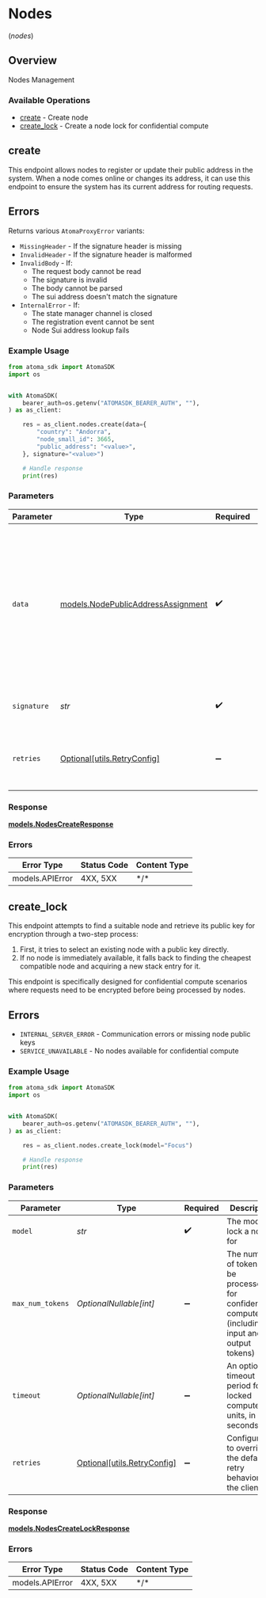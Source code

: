 # Nodes
(*nodes*)

## Overview

Nodes Management

### Available Operations

* [create](#create) - Create node
* [create_lock](#create_lock) - Create a node lock for confidential compute

## create

This endpoint allows nodes to register or update their public address in the system.
When a node comes online or changes its address, it can use this endpoint to ensure
the system has its current address for routing requests.

## Errors

Returns various `AtomaProxyError` variants:
* `MissingHeader` - If the signature header is missing
* `InvalidHeader` - If the signature header is malformed
* `InvalidBody` - If:
  - The request body cannot be read
  - The signature is invalid
  - The body cannot be parsed
  - The sui address doesn't match the signature
* `InternalError` - If:
  - The state manager channel is closed
  - The registration event cannot be sent
  - Node Sui address lookup fails

### Example Usage

```python
from atoma_sdk import AtomaSDK
import os


with AtomaSDK(
    bearer_auth=os.getenv("ATOMASDK_BEARER_AUTH", ""),
) as as_client:

    res = as_client.nodes.create(data={
        "country": "Andorra",
        "node_small_id": 3665,
        "public_address": "<value>",
    }, signature="<value>")

    # Handle response
    print(res)

```

### Parameters

| Parameter                                                                                                                                                      | Type                                                                                                                                                           | Required                                                                                                                                                       | Description                                                                                                                                                    |
| -------------------------------------------------------------------------------------------------------------------------------------------------------------- | -------------------------------------------------------------------------------------------------------------------------------------------------------------- | -------------------------------------------------------------------------------------------------------------------------------------------------------------- | -------------------------------------------------------------------------------------------------------------------------------------------------------------- |
| `data`                                                                                                                                                         | [models.NodePublicAddressAssignment](../../models/nodepublicaddressassignment.md)                                                                              | :heavy_check_mark:                                                                                                                                             | Represents the payload for the node public address registration request.<br/><br/>This struct represents the payload for the node public address registration request. |
| `signature`                                                                                                                                                    | *str*                                                                                                                                                          | :heavy_check_mark:                                                                                                                                             | The signature of the data base 64 encoded                                                                                                                      |
| `retries`                                                                                                                                                      | [Optional[utils.RetryConfig]](../../models/utils/retryconfig.md)                                                                                               | :heavy_minus_sign:                                                                                                                                             | Configuration to override the default retry behavior of the client.                                                                                            |

### Response

**[models.NodesCreateResponse](../../models/nodescreateresponse.md)**

### Errors

| Error Type      | Status Code     | Content Type    |
| --------------- | --------------- | --------------- |
| models.APIError | 4XX, 5XX        | \*/\*           |

## create_lock

This endpoint attempts to find a suitable node and retrieve its public key for encryption
through a two-step process:

1. First, it tries to select an existing node with a public key directly.
2. If no node is immediately available, it falls back to finding the cheapest compatible node
   and acquiring a new stack entry for it.

This endpoint is specifically designed for confidential compute scenarios where
requests need to be encrypted before being processed by nodes.

## Errors
  - `INTERNAL_SERVER_ERROR` - Communication errors or missing node public keys
  - `SERVICE_UNAVAILABLE` - No nodes available for confidential compute

### Example Usage

```python
from atoma_sdk import AtomaSDK
import os


with AtomaSDK(
    bearer_auth=os.getenv("ATOMASDK_BEARER_AUTH", ""),
) as as_client:

    res = as_client.nodes.create_lock(model="Focus")

    # Handle response
    print(res)

```

### Parameters

| Parameter                                                                                         | Type                                                                                              | Required                                                                                          | Description                                                                                       |
| ------------------------------------------------------------------------------------------------- | ------------------------------------------------------------------------------------------------- | ------------------------------------------------------------------------------------------------- | ------------------------------------------------------------------------------------------------- |
| `model`                                                                                           | *str*                                                                                             | :heavy_check_mark:                                                                                | The model to lock a node for                                                                      |
| `max_num_tokens`                                                                                  | *OptionalNullable[int]*                                                                           | :heavy_minus_sign:                                                                                | The number of tokens to be processed for confidential compute<br/>(including input and output tokens) |
| `timeout`                                                                                         | *OptionalNullable[int]*                                                                           | :heavy_minus_sign:                                                                                | An optional timeout period for the locked compute units, in seconds                               |
| `retries`                                                                                         | [Optional[utils.RetryConfig]](../../models/utils/retryconfig.md)                                  | :heavy_minus_sign:                                                                                | Configuration to override the default retry behavior of the client.                               |

### Response

**[models.NodesCreateLockResponse](../../models/nodescreatelockresponse.md)**

### Errors

| Error Type      | Status Code     | Content Type    |
| --------------- | --------------- | --------------- |
| models.APIError | 4XX, 5XX        | \*/\*           |